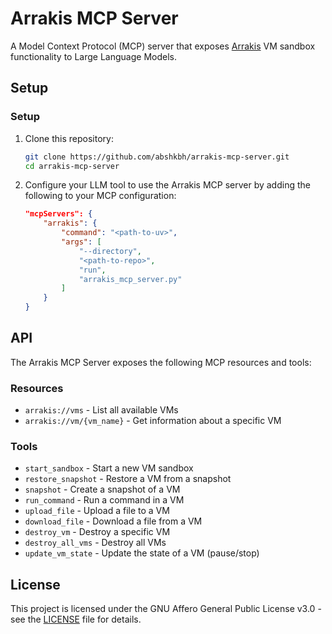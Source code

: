 # Arrakis MCP Server

A Model Context Protocol (MCP) server that exposes [Arrakis](https://github.com/abshkbh/arrakis) VM sandbox functionality to Large Language Models.

## Setup

### Setup

1. Clone this repository:
   ```bash
   git clone https://github.com/abshkbh/arrakis-mcp-server.git
   cd arrakis-mcp-server
   ```

2. Configure your LLM tool to use the Arrakis MCP server by adding the following to your MCP configuration:

   ```json
   "mcpServers": {
       "arrakis": {
           "command": "<path-to-uv>",
           "args": [
               "--directory",
               "<path-to-repo>",
               "run",
               "arrakis_mcp_server.py"
           ]
       }
   }
   ```

## API

The Arrakis MCP Server exposes the following MCP resources and tools:

### Resources

- `arrakis://vms` - List all available VMs
- `arrakis://vm/{vm_name}` - Get information about a specific VM

### Tools

- `start_sandbox` - Start a new VM sandbox
- `restore_snapshot` - Restore a VM from a snapshot
- `snapshot` - Create a snapshot of a VM
- `run_command` - Run a command in a VM
- `upload_file` - Upload a file to a VM
- `download_file` - Download a file from a VM
- `destroy_vm` - Destroy a specific VM
- `destroy_all_vms` - Destroy all VMs
- `update_vm_state` - Update the state of a VM (pause/stop)

## License

This project is licensed under the GNU Affero General Public License v3.0 - see the [LICENSE](LICENSE) file for details.
